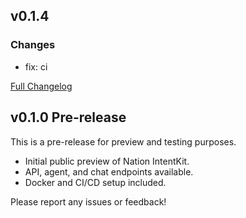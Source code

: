 ## v0.1.4

### Changes
- fix: ci

[Full Changelog](https://github.com/crestalnetwork/nation-intentkit/compare/v0.1.3...main)

## v0.1.0 Pre-release

This is a pre-release for preview and testing purposes.

- Initial public preview of Nation IntentKit.
- API, agent, and chat endpoints available.
- Docker and CI/CD setup included.

Please report any issues or feedback!
